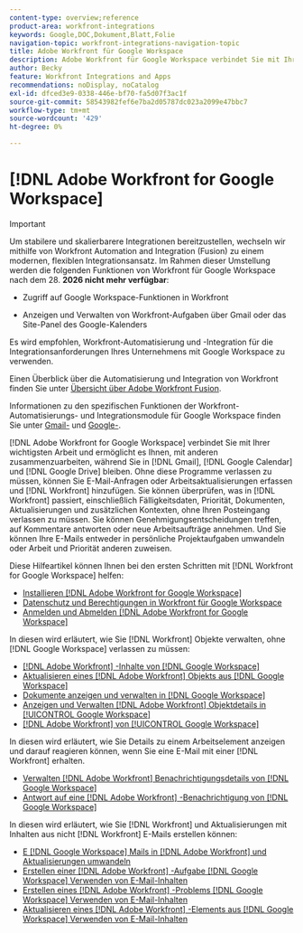 ```yaml
---
content-type: overview;reference
product-area: workfront-integrations
keywords: Google,DOC,Dokument,Blatt,Folie
navigation-topic: workfront-integrations-navigation-topic
title: Adobe Workfront für Google Workspace
description: Adobe Workfront für Google Workspace verbindet Sie mit Ihrer wichtigsten Arbeit und ermöglicht es Ihnen, mit anderen zusammenzuarbeiten, während Sie in Gmail, Google Calendar und Google Drive bleiben. Ohne diese Programme verlassen zu müssen, können Sie E-Mail-Anfragen oder Arbeitsaktualisierungen erfassen und sie zu Workfront hinzufügen. Sie können überprüfen, was in Workfront passiert, einschließlich Fälligkeitsdaten, Priorität, Dokumenten, Aktualisierungen und zusätzlichen Kontexten, ohne Ihren Posteingang verlassen zu müssen. Sie können Genehmigungsentscheidungen treffen, auf Kommentare antworten oder neue Arbeitsaufträge annehmen. Und Sie können Ihre E-Mails entweder in persönliche Projektaufgaben umwandeln oder Arbeit und Priorität anderen zuweisen.
author: Becky
feature: Workfront Integrations and Apps
recommendations: noDisplay, noCatalog
exl-id: dfced3e9-0338-446e-bf70-fa5d07f3ac1f
source-git-commit: 58543982fef6e7ba2d05787dc023a2099e47bbc7
workflow-type: tm+mt
source-wordcount: '429'
ht-degree: 0%

---
```


# [!DNL Adobe Workfront for Google Workspace]

>[!IMPORTANT]
>
>Um stabilere und skalierbarere Integrationen bereitzustellen, wechseln wir mithilfe von Workfront Automation and Integration (Fusion) zu einem modernen, flexiblen Integrationsansatz. Im Rahmen dieser Umstellung werden die folgenden Funktionen von Workfront für Google Workspace nach dem 28. **2026 nicht mehr verfügbar**:
>
>* Zugriff auf Google Workspace-Funktionen in Workfront
>
>* Anzeigen und Verwalten von Workfront-Aufgaben über Gmail oder das Site-Panel des Google-Kalenders
>
>Es wird empfohlen, Workfront-Automatisierung und -Integration für die Integrationsanforderungen Ihres Unternehmens mit Google Workspace zu verwenden.
>
>Einen Überblick über die Automatisierung und Integration von Workfront finden Sie unter [Übersicht über Adobe Workfront Fusion](https://experienceleague.adobe.com/en/docs/workfront-fusion/using/get-started-with-fusion/understand-workfront-fusion/workfront-fusion-overview).
>
>Informationen zu den spezifischen Funktionen der Workfront-Automatisierungs- und Integrationsmodule für Google Workspace finden Sie unter [Gmail-](https://experienceleague.adobe.com/en/docs/workfront-fusion/using/references/apps-and-their-modules/third-party-app-connectors/gmail-modules) und [Google-](https://experienceleague.adobe.com/en/docs/workfront-fusion/using/references/apps-and-their-modules/third-party-app-connectors/google-calendar-modules).

[!DNL Adobe Workfront for Google Workspace] verbindet Sie mit Ihrer wichtigsten Arbeit und ermöglicht es Ihnen, mit anderen zusammenzuarbeiten, während Sie in [!DNL Gmail], [!DNL Google Calendar] und [!DNL Google Drive] bleiben. Ohne diese Programme verlassen zu müssen, können Sie E-Mail-Anfragen oder Arbeitsaktualisierungen erfassen und [!DNL Workfront] hinzufügen. Sie können überprüfen, was in [!DNL Workfront] passiert, einschließlich Fälligkeitsdaten, Priorität, Dokumenten, Aktualisierungen und zusätzlichen Kontexten, ohne Ihren Posteingang verlassen zu müssen. Sie können Genehmigungsentscheidungen treffen, auf Kommentare antworten oder neue Arbeitsaufträge annehmen. Und Sie können Ihre E-Mails entweder in persönliche Projektaufgaben umwandeln oder Arbeit und Priorität anderen zuweisen.

Diese Hilfeartikel können Ihnen bei den ersten Schritten mit [!DNL Workfront for Google Workspace] helfen:

* [Installieren [!DNL Adobe Workfront for Google Workspace]](../../workfront-integrations-and-apps/workfront-for-g-suite/install-workfront-for-gsuite.md)
* [Datenschutz und Berechtigungen in Workfront für Google Workspace](../../workfront-integrations-and-apps/workfront-for-g-suite/privacy-and-permissions-in-g-suite.md)
* [Anmelden und Abmelden [!DNL Adobe Workfront for Google Workspace]](../../workfront-integrations-and-apps/workfront-for-g-suite/log-in-and-out-wf-for-gsuite.md)

In diesen wird erläutert, wie Sie [!DNL Workfront] Objekte verwalten, ohne [!DNL Google Workspace] verlassen zu müssen:

* [ [!DNL Adobe Workfront] -Inhalte von [!DNL Google Workspace]](../../workfront-integrations-and-apps/workfront-for-g-suite/access-wf-home-content-from-g-suite.md)
* [Aktualisieren eines [!DNL Adobe Workfront] Objekts aus [!DNL Google Workspace]](../../workfront-integrations-and-apps/workfront-for-g-suite/update-a-workfront-object-in-gsuite.md)
* [Dokumente anzeigen und verwalten in [!DNL Google Workspace]](../../workfront-integrations-and-apps/workfront-for-g-suite/view-and-manage-documents-in-gsuite.md)
* [Anzeigen und Verwalten  [!DNL Adobe Workfront]  Objektdetails in [!UICONTROL Google Workspace]](../../workfront-integrations-and-apps/workfront-for-g-suite/view-manage-work-item-details-in-gsuite.md)
* [ [!DNL Adobe Workfront]  von [!UICONTROL Google Workspace]](../../workfront-integrations-and-apps/workfront-for-g-suite/view-object-updates-in-gsuite.md)

In diesen wird erläutert, wie Sie Details zu einem Arbeitselement anzeigen und darauf reagieren können, wenn Sie eine E-Mail mit einer [!DNL Workfront] erhalten.

* [Verwalten  [!DNL Adobe Workfront]  Benachrichtigungsdetails von [!DNL Google Workspace]](../../workfront-integrations-and-apps/workfront-for-g-suite/manage-wf-email-notification-details-in-gsuite.md)
* [Antwort auf eine  [!DNL Adobe Workfront] -Benachrichtigung von [!DNL Google Workspace]](../../workfront-integrations-and-apps/workfront-for-g-suite/reply-to-wf-update-notification-from-gsuite.md)

In diesen wird erläutert, wie Sie [!DNL Workfront] und Aktualisierungen mit Inhalten aus nicht [!DNL Workfront] E-Mails erstellen können:

* [E [!DNL Google Workspace] Mails in  [!DNL Adobe Workfront]  und Aktualisierungen umwandeln](../../workfront-integrations-and-apps/workfront-for-g-suite/turn-gsuite-emails-into-wf-objects-and-updates.md)
* [Erstellen einer  [!DNL Adobe Workfront] -Aufgabe  [!DNL Google Workspace]  Verwenden von E-Mail-Inhalten](../../workfront-integrations-and-apps/workfront-for-g-suite/create-wf-task-in-gsuite-using-email-content.md)
* [Erstellen eines  [!DNL Adobe Workfront] -Problems  [!DNL Google Workspace] Verwenden von E-Mail-Inhalten](../../workfront-integrations-and-apps/workfront-for-g-suite/create-wf-issue-in-g-suite-using-email-content.md)
* [Aktualisieren eines  [!DNL Adobe Workfront] -Elements aus [!DNL Google Workspace] Verwenden von E-Mail-Inhalten](../../workfront-integrations-and-apps/workfront-for-g-suite/update-wf-item-using-email-content.md)
